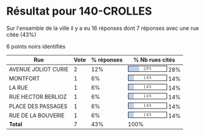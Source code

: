 # Résultat pour 140-CROLLES

Sur l'ensemble de la ville il y a eu 16 réponses dont 7 réponses avec une rue citée (43%)

6 points noirs identifiés

| Rue | Vote | % réponses | % Nb rues cités|
|-----|------|------------|----------------|
| AVENUE JOLIOT CURIE | 2 | 12% | <img src="../../img/bar_28.gif" />&nbsp;28%|
| MONTFORT | 1 | 6% | <img src="../../img/bar_14.gif" />&nbsp;14%|
| LA RUE | 1 | 6% | <img src="../../img/bar_14.gif" />&nbsp;14%|
| RUE HECTOR BERLIOZ | 1 | 6% | <img src="../../img/bar_14.gif" />&nbsp;14%|
| PLACE DES PASSAGES | 1 | 6% | <img src="../../img/bar_14.gif" />&nbsp;14%|
| RUE DE LA BOUVERIE | 1 | 6% | <img src="../../img/bar_14.gif" />&nbsp;14%|
| **Total** | 7 | 43% | 100%|
